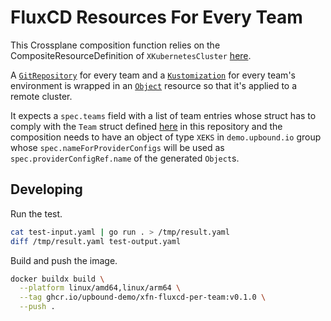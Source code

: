 # FluxCD Resources For Every Team

This Crossplane composition function relies on the CompositeResourceDefinition
of `XKubernetesCluster` [here](https://github.com/upbound-demo/internal-cloud-platform/tree/main/platform/apis/production/kubernetescluster).

A [`GitRepository`](https://fluxcd.io/flux/components/source/gitrepositories/)
for every team and a
[`Kustomization`](https://fluxcd.io/flux/components/kustomize/kustomization/)
for every team's environment is wrapped in an
[`Object`](https://marketplace.upbound.io/providers/crossplane-contrib/provider-kubernetes/v0.8.0/resources/kubernetes.crossplane.io/Object/v1alpha1)
resource so that it's applied to a remote cluster.

It expects a `spec.teams` field with a list of team entries whose struct has to
comply with the `Team` struct defined [here](./teams.go) in this repository and
the composition needs to have an object of type `XEKS` in `demo.upbound.io` group
whose `spec.nameForProviderConfigs` will be used as `spec.providerConfigRef.name`
of the generated `Object`s.

## Developing

Run the test.
```bash
cat test-input.yaml | go run . > /tmp/result.yaml
diff /tmp/result.yaml test-output.yaml
```

Build and push the image.
```bash
docker buildx build \
  --platform linux/amd64,linux/arm64 \
  --tag ghcr.io/upbound-demo/xfn-fluxcd-per-team:v0.1.0 \
  --push .
```
